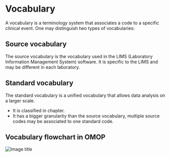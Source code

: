# Vocabulary

A vocabulary is a terminology system that associates a code to a specific clinical event. One may distinguish two types of vocabularies:

## Source vocabulary

The source vocabulary is the vocabulary used in the LIMS (Laboratory Information Management System) software. It is specific to the LIMS and may be different in each laboratory.

## Standard vocabulary

The standard vocabulary is a unified vocabulary that allows data analysis on a larger scale.

- It is classified in chapter.
- It has a bigger granularity than the source vocabulary, multiple source codes may be associated to one standard code.

## Vocabulary flowchart in OMOP

![Image title](../../_static/biology/vocabulary_flowchart.svg)
